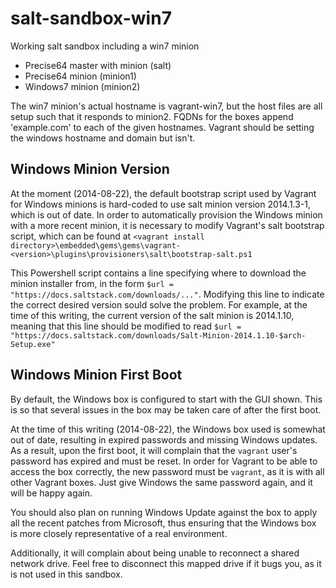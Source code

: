 salt-sandbox-win7
=================

Working salt sandbox including a win7 minion

  - Precise64 master with minion (salt)
  - Precise64 minion (minion1)
  - Windows7 minion (minion2)

The win7 minion's actual hostname is vagrant-win7, but the host files
are all setup such that it responds to minion2. FQDNs for the boxes
append 'example.com' to each of the given hostnames.
Vagrant should be setting the windows hostname and domain but isn't.

Windows Minion Version
----------------------
At the moment (2014-08-22), the default bootstrap script used by Vagrant for
Windows minions is hard-coded to use salt minion version 2014.1.3-1, which
is out of date. In order to automatically provision the Windows minion with
a more recent minion, it is necessary to modify Vagrant's salt bootstrap
script, which can be found at
`<vagrant install directory>\embedded\gems\gems\vagrant-<version>\plugins\provisioners\salt\bootstrap-salt.ps1`

This Powershell script contains a line specifying where to download the minion
installer from, in the form `$url = "https://docs.saltstack.com/downloads/..."`.
Modifying this line to indicate the correct desired version sould solve the
problem. For example, at the time of this writing, the current version of the
salt minion is 2014.1.10, meaning that this line should be modified to read
`$url = "https://docs.saltstack.com/downloads/Salt-Minion-2014.1.10-$arch-Setup.exe"`

Windows Minion First Boot
-------------------------
By default, the Windows box is configured to start with the GUI shown. This is
so that several issues in the box may be taken care of after the first boot.

At the time of this writing (2014-08-22), the Windows box used is somewhat out
of date, resulting in expired passwords and missing Windows updates. As a
result, upon the first boot, it will complain that the `vagrant` user's password
has expired and must be reset. In order for Vagrant to be able to access the
box correctly, the new password must be `vagrant`, as it is with all other
Vagrant boxes. Just give Windows the same password again, and it will be happy
again.

You should also plan on running Windows Update against the box to apply all the
recent patches from Microsoft, thus ensuring that the Windows box is more
closely representative of a real environment.

Additionally, it will complain about being unable to reconnect a shared network
drive. Feel free to disconnect this mapped drive if it bugs you, as it is not
used in this sandbox.

